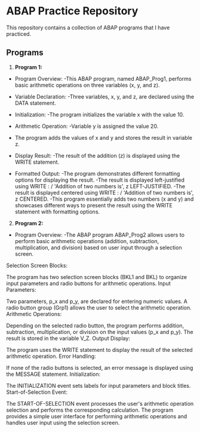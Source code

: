 # ABAP Practice Repository 

This repository contains a collection of ABAP programs that I have practiced.

## Programs

1. **Program 1:**
   
- Program Overview:
-This ABAP program, named ABAP_Prog1, performs basic arithmetic operations on three variables (x, y, and z).

- Variable Declaration:
-Three variables, x, y, and z, are declared using the DATA statement.
- Initialization:
-The program initializes the variable x with the value 10.
- Arithmetic Operation:
-Variable y is assigned the value 20.
- The program adds the values of x and y and stores the result in variable z.
- Display Result:
-The result of the addition (z) is displayed using the WRITE statement.
- Formatted Output:
-The program demonstrates different formatting options for displaying the result.
-The result is displayed left-justified using WRITE : / 'Addition of two numbers is', z LEFT-JUSTIFIED.
-The result is displayed centered using WRITE : / 'Addition of two numbers is', z CENTERED.
-This program essentially adds two numbers (x and y) and showcases different ways to present the result using the WRITE statement with formatting options.

2. **Program 2:**

- Program Overview:
-The ABAP program ABAP_Prog2 allows users to perform basic arithmetic operations (addition, subtraction, multiplication, and division) based on user input through a selection screen.

Selection Screen Blocks:

The program has two selection screen blocks (BKL1 and BKL) to organize input parameters and radio buttons for arithmetic operations.
Input Parameters:

Two parameters, p_x and p_y, are declared for entering numeric values.
A radio button group (Grp1) allows the user to select the arithmetic operation.
Arithmetic Operations:

Depending on the selected radio button, the program performs addition, subtraction, multiplication, or division on the input values (p_x and p_y).
The result is stored in the variable V_Z.
Output Display:

The program uses the WRITE statement to display the result of the selected arithmetic operation.
Error Handling:

If none of the radio buttons is selected, an error message is displayed using the MESSAGE statement.
Initialization:

The INITIALIZATION event sets labels for input parameters and block titles.
Start-of-Selection Event:

The START-OF-SELECTION event processes the user's arithmetic operation selection and performs the corresponding calculation.
The program provides a simple user interface for performing arithmetic operations and handles user input using the selection screen.
